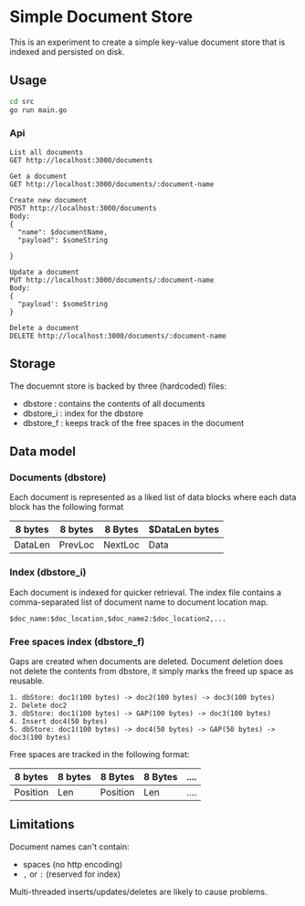 # Simple Document Store

This is an experiment to create a simple key-value document
store that is indexed and persisted on disk.

## Usage

```sh
cd src
go run main.go
```

### Api
```
List all documents
GET http://localhost:3000/documents

Get a document
GET http://localhost:3000/documents/:document-name

Create new document
POST http://localhost:3000/documents
Body:
{
  "name": $documentName,
  "payload": $someString

}

Update a document
PUT http://localhost:3000/documents/:document-name
Body:
{
  "payload': $someString
}

Delete a document
DELETE http://localhost:3000/documents/:document-name
```

## Storage
The docuemnt store is backed by three (hardcoded) files:

* dbstore : contains the contents of all documents
* dbstore_i : index for the dbstore
* dbstore_f : keeps track of the free spaces in the document

## Data model

### Documents (dbstore)

Each document is represented as a liked list of data blocks where each data block has the following format


| 8 bytes  | 8 bytes | 8 Bytes | $DataLen bytes |
|--------- | ------- | ------- | -------------- |
| DataLen  | PrevLoc | NextLoc | Data           | 

### Index (dbstore_i)

Each document is indexed for quicker retrieval. The index file
contains a comma-separated list of document name to document
location map.

`$doc_name:$doc_location,$doc_name2:$doc_location2,...`

### Free spaces index (dbstore_f)
Gaps are created when documents are deleted. Document deletion
does not delete the contents from dbstore, it simply marks the freed up space as reusable.

```
1. dbStore: doc1(100 bytes) -> doc2(100 bytes) -> doc3(100 bytes)
2. Delete doc2
3. dbStore: doc1(100 bytes) -> GAP(100 bytes) -> doc3(100 bytes)
4. Insert doc4(50 bytes)
5. dbStore: doc1(100 bytes) -> doc4(50 bytes) -> GAP(50 bytes) -> doc3(100 bytes)
```

Free spaces are tracked in the following format:

| 8 bytes  | 8 bytes | 8 Bytes  | 8 Bytes | .... |
|--------- | ------- | -------  | --------| ---- |
| Position | Len     | Position | Len     | .... |

## Limitations

Document names can't contain:
* spaces (no http encoding)
* `,` or `:` (reserved for index)

Multi-threaded inserts/updates/deletes are likely to cause problems.